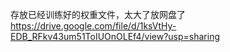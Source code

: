 存放已经训练好的权重文件，太大了放网盘了
https://drive.google.com/file/d/1ksVtHy-EDB_RFkv43um51ToIUOnOLEf4/view?usp=sharing
